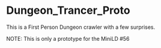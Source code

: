 # Dungeon_Trancer_Proto
This is a First Person Dungeon crawler with a few surprises.

NOTE: This is only a prototype for the MiniLD #56
